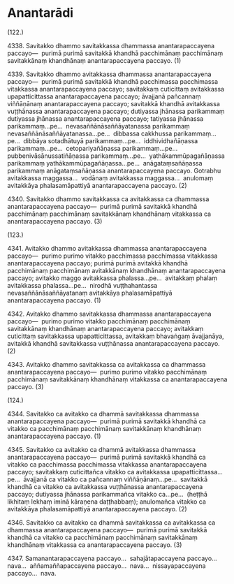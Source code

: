 

# Anantarādi







(122.)

4338\. Savitakko dhammo savitakkassa dhammassa anantarapaccayena paccayo—  purimā purimā savitakkā khandhā pacchimānaṃ pacchimānaṃ savitakkānaṃ khandhānaṃ anantarapaccayena paccayo. (1)

4339\. Savitakko dhammo avitakkassa dhammassa anantarapaccayena paccayo—  purimā purimā savitakkā khandhā pacchimassa pacchimassa vitakkassa anantarapaccayena paccayo; savitakkaṃ cuticittaṃ avitakkassa upapatticittassa anantarapaccayena paccayo; āvajjanā pañcannaṃ viññāṇānaṃ anantarapaccayena paccayo; savitakkā khandhā avitakkassa vuṭṭhānassa anantarapaccayena paccayo; dutiyassa jhānassa parikammaṃ dutiyassa jhānassa anantarapaccayena paccayo; tatiyassa jhānassa parikammaṃ…pe…  nevasaññānāsaññāyatanassa parikammaṃ nevasaññānāsaññāyatanassa…pe…  dibbassa cakkhussa parikammaṃ…pe…  dibbāya sotadhātuyā parikammaṃ…pe…  iddhividhañāṇassa parikammaṃ…pe…  cetopariyañāṇassa parikammaṃ…pe…  pubbenivāsānussatiñāṇassa parikammaṃ…pe…  yathākammūpagañāṇassa parikammaṃ yathākammūpagañāṇassa…pe…  anāgataṃsañāṇassa parikammaṃ anāgataṃsañāṇassa anantarapaccayena paccayo. Gotrabhu avitakkassa maggassa…  vodānaṃ avitakkassa maggassa…  anulomaṃ avitakkāya phalasamāpattiyā anantarapaccayena paccayo. (2)

4340\. Savitakko dhammo savitakkassa ca avitakkassa ca dhammassa anantarapaccayena paccayo—  purimā purimā savitakkā khandhā pacchimānaṃ pacchimānaṃ savitakkānaṃ khandhānaṃ vitakkassa ca anantarapaccayena paccayo. (3)

(123.)

4341\. Avitakko dhammo avitakkassa dhammassa anantarapaccayena paccayo—  purimo purimo vitakko pacchimassa pacchimassa vitakkassa anantarapaccayena paccayo; purimā purimā avitakkā khandhā pacchimānaṃ pacchimānaṃ avitakkānaṃ khandhānaṃ anantarapaccayena paccayo; avitakko maggo avitakkassa phalassa…pe…  avitakkaṃ phalaṃ avitakkassa phalassa…pe…  nirodhā vuṭṭhahantassa nevasaññānāsaññāyatanaṃ avitakkāya phalasamāpattiyā anantarapaccayena paccayo. (1)

4342\. Avitakko dhammo savitakkassa dhammassa anantarapaccayena paccayo—  purimo purimo vitakko pacchimānaṃ pacchimānaṃ savitakkānaṃ khandhānaṃ anantarapaccayena paccayo; avitakkaṃ cuticittaṃ savitakkassa upapatticittassa, avitakkaṃ bhavaṅgaṃ āvajjanāya, avitakkā khandhā savitakkassa vuṭṭhānassa anantarapaccayena paccayo. (2)

4343\. Avitakko dhammo savitakkassa ca avitakkassa ca dhammassa anantarapaccayena paccayo—  purimo purimo vitakko pacchimānaṃ pacchimānaṃ savitakkānaṃ khandhānaṃ vitakkassa ca anantarapaccayena paccayo. (3)

(124.)

4344\. Savitakko ca avitakko ca dhammā savitakkassa dhammassa anantarapaccayena paccayo—  purimā purimā savitakkā khandhā ca vitakko ca pacchimānaṃ pacchimānaṃ savitakkānaṃ khandhānaṃ anantarapaccayena paccayo. (1)

4345\. Savitakko ca avitakko ca dhammā avitakkassa dhammassa anantarapaccayena paccayo—  purimā purimā savitakkā khandhā ca vitakko ca pacchimassa pacchimassa vitakkassa anantarapaccayena paccayo; savitakkaṃ cuticittañca vitakko ca avitakkassa upapatticittassa…pe…  āvajjanā ca vitakko ca pañcannaṃ viññāṇānaṃ…pe…  savitakkā khandhā ca vitakko ca avitakkassa vuṭṭhānassa anantarapaccayena paccayo; dutiyassa jhānassa parikammañca vitakko ca…pe…  (heṭṭhā likhitaṃ lekhaṃ iminā kāraṇena daṭṭhabbaṃ); anulomañca vitakko ca avitakkāya phalasamāpattiyā anantarapaccayena paccayo. (2)

4346\. Savitakko ca avitakko ca dhammā savitakkassa ca avitakkassa ca dhammassa anantarapaccayena paccayo—  purimā purimā savitakkā khandhā ca vitakko ca pacchimānaṃ pacchimānaṃ savitakkānaṃ khandhānaṃ vitakkassa ca anantarapaccayena paccayo. (3)

4347\. Samanantarapaccayena paccayo…  sahajātapaccayena paccayo…  nava…  aññamaññapaccayena paccayo…  nava…  nissayapaccayena paccayo…  nava.



